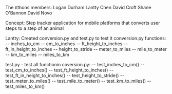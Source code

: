 The πthons
members:
    Logan Durham 
    Lantty Chen
    David Croft
    Shane O'Bannon
    David Novo

Concept:
    Step tracker application for mobile platforms that converts user steps to a step of an animal 

Lantty: 
Created conversion.py and test.py to test it
conversion.py functions:
    -- inches_to_cm
    -- cm_to_inches
    -- ft_height_to_inches
    -- ft_in_height_to_inches
    -- height_to_stride 
    -- meter_to_miles
    -- mile_to_meter
    -- km_to_miles
    -- miles_to_km

test.py - test all functionin coversion.py:
    -- test_inches_to_cm()
    -- test_cm_to_inches()
    -- test_ft_height_to_inches()
    -- test_ft_in_height_to_inches()
    -- test_height_to_stride()
    -- test_meter_to_miles()
    -- test_mile_to_meter()
    -- test_km_to_miles()
    -- test_miles_to_km()

